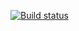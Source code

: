 [![Build status](https://ci.appveyor.com/api/projects/status/opnaa7pa9gqwtpjk?svg=true)](https://ci.appveyor.com/project/SvetlanaKh-1/pageobjects)